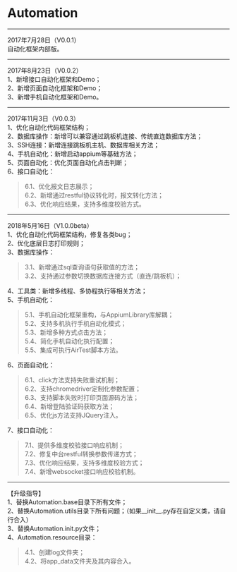 # Automation
***
2017年7月28日（V0.0.1）   
自动化框架内部版。
***
2017年8月23日（V0.0.2）   
1、新增接口自动化框架和Demo；   
2、新增页面自动化框架和Demo；   
3、新增手机自动化框架和Demo。  
***
2017年11月3日（V0.0.3）   
1、优化自动化代码框架结构；   
2、数据库操作：新增可以兼容通过跳板机连接、传统直连数据库方法；   
3、SSH连接：新增连接跳板机主机、数据库相关方法；   
4、手机自动化：新增启动appium等基础方法；   
5、页面自动化：优化页面自动化点击判断；   
6、接口自动化：   
>6.1、优化报文日志展示；   
>6.2、新增通过restful协议转化时，报文转化方法；   
>6.3、优化响应结果，支持多维度校验方式。  
***
2018年5月16日（V1.0.0beta）   
1、优化自动化代码框架结构，修复各类bug；   
2、优化底层日志打印规则；   
3、数据库操作：   
>3.1、新增通过sql查询语句获取值的方法；   
>3.2、支持通过参数切换数据库连接方式（直连/跳板机）；
  
4、工具类：新增多线程、多协程执行等相关方法；   
5、手机自动化：   
>5.1、手机自动化框架重构，与AppiumLibrary库解耦；   
>5.2、支持多机执行手机自动化模式；   
>5.3、新增多种方式点击方法；   
>5.4、简化手机自动化执行配置；   
>5.5、集成可执行AirTest脚本方法。   

6、页面自动化：   
>6.1、click方法支持失败重试机制；   
>6.2、支持chromedriver定制化参数配置；   
>6.3、支持脚本失败时打印页面源码方法；   
>6.4、新增登陆验证码获取方法；   
>6.5、优化js方法支持JQuery注入。   

7、接口自动化：   
>7.1、提供多维度校验接口响应机制；   
>7.2、修复中台restful转换参数传递方式；   
>7.3、优化响应结果，支持多维度校验方式；   
>7.4、新增websocket接口响应校验机制。  
***
【升级指导】   
1、替换Automation.base目录下所有文件；   
2、替换Automation.utils目录下所有问题；（如果__init__.py存在自定义类，请自行合入）   
3、替换Automation.init.py文件；   
4、Automation.resource目录：   
>4.1、创建log文件夹；   
>4.2、将app_data文件夹及其内容合入。  